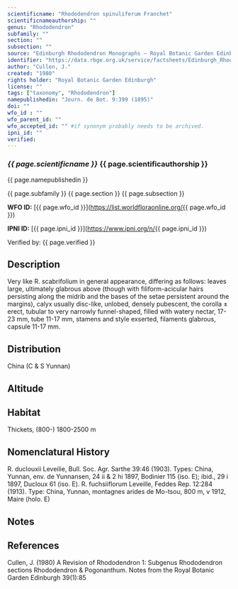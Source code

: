 ```yaml
---
scientificname: "Rhododendron spinuliferum Franchet"
scientificnameauthorship: ""
genus: "Rhododendron"
subfamily: ""
section: ""
subsection: ""
source: "Edinburgh Rhododendron Monographs – Royal Botanic Garden Edinburgh"
identifier: "https://data.rbge.org.uk/service/factsheets/Edinburgh_Rhododendron_Monographs.xhtml"
author: "Cullen, J."
created: "1980"
rights holder: "Royal Botanic Garden Edinburgh"
license: ""
tags: ["taxonomy", "Rhododendron"]
namepublishedin: "Journ. de Bot. 9:399 (1895)"
doi: ""
wfo_id : ""
wfo_parent_id: ""
wfo_accepted_id: "" #if synonym probably needs to be archived.                      
ipni_id: ""
verified:
---
```

### _{{ page.scientificname }}_ {{ page.scientificauthorship }}
 {{ page.namepublishedin }}

{{ page.subfamily }} {{ page.section }} {{ page.subsection }}

**WFO ID:** [{{ page.wfo_id }}](https://list.worldfloraonline.org/{{ page.wfo_id }})

**IPNI ID:** [{{ page.ipni_id }}](https://www.ipni.org/n/{{ page.ipni_id }})

Verified by: {{ page.verified }}



## Description
Very like R. scabrifolium in general appearance, differing as follows: leaves large, ultimately glabrous above (though with filiform-acicular hairs persisting along the midrib and the bases of the setae persistent around the margins), calyx usually disc-like, unlobed, densely pubescent, the corolla ± erect, tubular to very narrowly funnel-shaped, filled with watery nectar, 17-23 mm, tube 11-17 mm, stamens and style exserted, filaments glabrous, capsule 11-17 mm.

## Distribution
China (C & S Yunnan)

## Altitude


## Habitat
Thickets, (800-) 1800-2500 m

## Nomenclatural History
R. duclouxii Leveilie, Bull. Soc. Agr. Sarthe 39:46 (1903). Types: China, Yunnan, env. de Yunnansen, 24 ii & 2 hi 1897, Bodinier 115 (iso. E); ibid., 29 i 1897, Ducloux 61 (iso. E). R. fuchsiiflorum Leveille, Feddes Rep. 12:284 (1913). Type: China, Yunnan, montagnes arides de Mo-tsou, 800 m, v 1912, Maire (holo. E)
                       
## Notes


## References

Cullen, J. (1980) A Revision of Rhododendron 1: Subgenus Rhododendron sections Rhododendron & Pogonanthum. Notes from the Royal Botanic Garden Edinburgh 39(1):85
